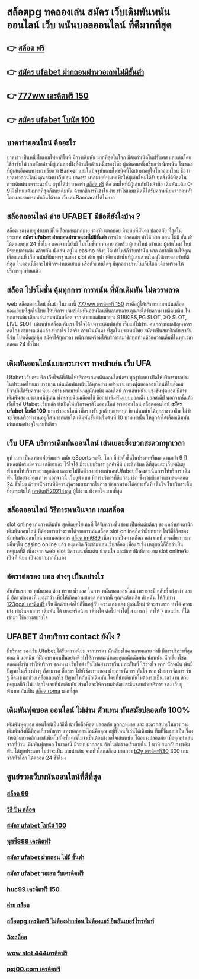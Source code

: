 # สล็อตpg ทดลองเล่น สมัคร เว็บเดิมพันพนันออนไลน์  เว็บ พนันบอลออนไลน์ ที่ดีมากที่สุด 

## 👉 [สล็อต ฟรี](https://member.mabet.net/?action=login)
## 👉 [สมัคร ufabet ฝากถอนผ่านวอเลทไม่มีขั้นต่ำ](https://mabet.net/credit-free-100/)
## 👉 [777ww เครดิตฟรี 150](https://mabet.net/credit-free-50/)
## 👉 [สมัคร ufabet โบนัส 100](https://mabet.net/20-free-100/)

## บาคาร่าออนไลน์ คืออะไร  

บาคาร่า เป็นหนึ่งในเกมไพ่คาสิโนที่  มีการเดิมพัน มากที่สุดในโลก มีต้นกำเนิดในฝรั่งเศส และเล่นโดยใช้สำรับไพ่ เกมดังกล่าวมีผู้เล่นสองฝั่งที่ด้านใดด้านหนึ่งของโต๊ะ ผู้เล่นคนหนึ่งเรียกว่า นักพนัน  ในขณะที่ผู้เล่นอีกคนทางขวาเรียกว่า  Banker และในปัจจุบันเกมไพ่ชนิดนี้ได้เข้ามาอยู่ในโลกออนไลน์ ชื่อว่า บาคาร่าออนไลน์  คุณจะพบ  เว็บเล่น บาคาร่า มากมายที่ทุ่มเทเพื่อให้ผู้เล่นใหม่ได้รับทุกสิ่งที่ดีที่สุดในการเดิมพัน เพราะฉะนั้น สรุปได้ว่า บาคาร่า [สล็อต ฟรี](https://mabet.net/credit-free-100/) คือ เกมไพ่ที่มีผู้เล่นกับฝั่งเจ้ามือ เดิมพันแต้ม 0-9 ฝั่งไหนแต้มมากที่สุดก็ชนะเดิมพัน ด้วยกติการที่เข้าในง่าย ทำให้เกมชนิดนี้่ได้รับความนิยมจากคนทั่วโลกและสามารถทำเงินได้จาก เว็บเล่นBaccaratได้ไม่ยาก




## สล็อตออนไลน์ ค่าย UFABET มีข้อดียังไงบ้าง ?

สล็อต ของค่ายยูฟ่าเบท  มีให้เลือกเล่นมากมาย  รางวัล  แตกบ่อย มีระบบที่มั่นคง ปลอดภัย  ที่สุดในประเทศ **สมัคร ufabet ฝากถอนผ่านวอเลทไม่มีขั้นต่ำ** การเงิน  ปลอดภัย ทำได้  ฝาก ถอน ไม่มี ขั้น ต่ํา ได้ตลอดทุก 24 ชั่วโมง นอกจากนี้ยังมี โปรโมชั่น  มากมาย สำหรับ ผู้เล่นใหม่ เก่าและ ผู้เล่นใหม่ ใหม่ มีระบบการเล่น  คล้ายกัน นั่งเล่น อยู่ใน casino  จริงๆ ได้เท่าไหร่ก็จ่ายเท่านั้น หาก อยากมีเล่นให้คุณเลือกเล่นที่ เว็บ พนันที่มีมาตรฐานของ slot ค่าย ยูฟ่า เดียวเท่านั้นที่ผู้เล่นส่วนใหญ่ให้การตอบรับที่ดีที่สุด ในตอนนี้ซึ่งจะไม่มีการผ่านเอเย่นต์ หรือตัวแทนใดๆ มีทุกอย่างภายในเว็บไชต์ เดียวพร้อมให้บริการทุกท่านแล้ว


## สล็อต   โปรโมชั่น   คุ้มทุกการ การพนัน ที่นักเดิมพัน ไม่ควรพลาด

 web สล็อตออนไลน์  ชั้นนำ ในเวลานี้ [777ww เครดิตฟรี 150](https://mabet.net/20-free-100/) เราคือผู้ให้บริการเกมพนันสล็อต ยอดเยี่ยมที่สุดในไทย   ให้บริการ  เกมส์เดิมพันออนไลน์ที่หลากหลาย คุณจะได้รับความ เพลิดเพลิน ในทุกการเล่น เลือกเล่นเกมพนันสล็อต จาก ค่ายยอดนิยมอย่าง 918KiSS,PG SLOT, XO SLOT, LIVE SLOT  เล่นพนันสล็อต กับเรา ไว้ใจได้  เพราะเดิมพันกับ เว็บแม่ไม่ผ่าน คนกลางหมดปัญหาการคดโกง สามารถเล่นแล้ว ทำกำไร ได้จริง การเงินมั่นคง ที่สุดในประเทศไทย สมัครเป็นสมาชิกกับเราวันนี้รับ  โปรเด็ดสุดคุ้ม  สมัครได้ทุกเวลา พนักงานพร้อมให้บริการสมาชิกทุกท่านด้วยความเต็มที่ในทุกเวลาตลอด 24 ชั่วโมง


##  เดิมพันออนไลน์แบบครบวงจร ทางเข้าเล่น เว็บ UFA 

Ufabet เว็บตรง  คือ  เว็บไซค์ที่เปิดให้บริการเกมพนันออนไลน์ครบทุกรูปแบบ เปิดให้บริการมาอย่างในประเทศไทยมา ยาวนาน  เล่นเดิมพันพนันได้ทุกอย่าง  อย่างเช่น แทงฟุตบอลออนไลน์ที่ในสังคมปัจจุบันได้รับความ นิยม อย่าง  มากมายในหมู่นักพนัน ออนไลน์  การเล่นพนัน แข่งขันฟุตบอล มีการเดิมพันสองประเภทนี่ผู้เล่น ทั้งหลายนิยมเลือกใช้  คือการเดิมพันแบบบอลเต็ง บอลสเต็ป นอกจากนี้แล้วเว็บไซค์ Ufabet เว็บหลัก ยังเปิดให้บริการคาสิโนออนไลน์ หวยออนไลน์ สล็อตออนไลน์ **สมัคร ufabet โบนัส 100** บาคาร่าออนไลน์  เพื่อรองรับลูกค้าทุกเพศทุกวัย เล่นพนันได้ทุกสาขาอาชีพ ไม่ว่าจะเรียนหรือทำงานอยู่ก็สามารถเล่นได้ เดิมพันขั้นต่ำเริ่มต้นที่ 10 บาทเท่านั้น ให้ลูกค้าได้เลือกเดิมพันเล่นเกมอย่างจุใจเลยทีเดียว


## เว็บ UFA บริการเดิมพันออนไลน์  เล่นเยอะยิ่งบวกสะดวกทุกเวลา

 ยูฟ่าเบท เป็นแพลตฟอร์มการ พนัน eSports ระดับ โลก ที่ก่อตั้งขึ้นในประเทศจีนมานานกว่า 9 ปีแพลตฟอร์มมีความ เสถียรและ ไว้ใจได้ มีระบบบริการ ลูกค้าที่มี ประสิทธิผล   ดีที่สุดและ เว็บพนันยูฟ่าเบทให้บริการอย่างถูกต้อง และจะไม่ปิดตัวลงอย่างแน่นอนUfabet ยังคงดำเนินการให้บริการ เดิมพัน ไปอย่างมีคุณภาพ นอกจากนี้ เว็บยูฟ่าเบท  มีการบริการที่ดีแก่สมาชิก ซึ่งรวมถึงการแชทสดตลอด 24 ชั่วโมง ด้วยพนักงานที่มีความรู้ความสามารถในการ ข้อบกพร่องได้อย่างทันที  เต็มใจ ในบริการเต็มที่ทุกระดับให้ [เครดิตฟรี2021ล่าสุด](https://mabet.net/pg-slot-credit-free/) ผู้ใช้งาน  พึงพอใจ มากที่สุด 

## สล็อตออนไลน์  วิธีการหาเงินจาก เกมสล็อต

 slot online เกมการเดิมพัน สุดฮิตยุคไฮเทคที่ ได้รับความชื่นชอบ เป็นอันดับต้นๆ ของเหล่าบรรดานักเดิมพันออนไลน์  ที่ต้องการสร้างรายได้จากการเล่นสล็อต   slot onlineถือว่ามีบทบาท ในวิถีชีวิตของนักเดิมพันออนไลน์ มากพอสมควร [สล็อต imi689](https://mabet.net/) เนื่องจากเป็นทางเลือก หลังจากที่ การเสี่ยงทายเกมอื่นๆใน casino online   แล้ว หงุดหงิด จึงเข้ามาเล่นเว็บสล็อต เพื่อแก้เซ็ง เหตุผลนี้ก็ถือว่าเป็นเหตุผลที่ดี เนื่องจาก web slot  มีความน่าตื่นเต้น น่าสนใจ และมีกราฟิกที่สวยงาม  slot onlineจึงเป็นที่ นิยม เป็นอยากมากนั่นเอง


##  อัตราต่อรอง บอล ต่างๆ  เป็นอย่างไร 

 อันดับแรก จะ พนันบอล ต้อง  ทราบ  น้ำบอล  ในการ พนันบอลออนไลน์  เพราะจะมี คลับที่ เก่งกว่า และมี อัตราต่อรองที่ เยอะกว่า เพื่อให้เกิดความสมดุล   ต่อจากนี้ คุณจะต้องเสีย  ค่าพนัน  ให้กับทาง [123goal เครดิตฟรี](https://mabet.net/register/)  เว็บ  อีกด้วย ต่อไปก็ขึ้นอยู่กับ ความเก่ง  ของ ผู้เล่นใหม่  ว่าจะสามารถ ทำได้ ความเก่ง ทำเงินจากการ  เดิมพัน ได้ เยอะหรือน้อย เพียงใด  ต่อไป  ทำได้| สามารถ | ทำให้ } ถอนเงิน  ที่ได้   เข้ามา ใช้อย่างสบายใจ

## UFABET ฝ่ายบริการ  contact ยังไง ?

มีบริการ ของเว็บ Ufabet   ได้รับความนิยม จากบรรดา นักเสี่ยงโชค  หลายหลาย ว่ามี มีการบริการที่สุดยอด  มี แอดมิน ที่ฝึกอบรมมาเป็นอย่างดี ทำให้การแนะนำและดูแลนักเดิมพัน นักพนัน นักเสี่ยงโชค  ตลอดทั้งวัน  ทำให้บริการ ของทาง เว็บไซต์ เป็นไปอย่างราบรื่น และเป็นที่ ไว้วางใจ  หาก  นักพนัน พันมีปัญหาในเรื่องต่างๆ ก็สามารถ  สื่อสาร ไปยังช่องทางของ ฝ่ายการจัดการ   ทันใจ หาก ฝ่ายการจัดการ รับรู้  ก็จะเข้ามาช่วยเหลือและแก้ไข ปัญหาให้กับนักเดิมพัน  โดยที่นักเดิมพันไม่ต้องรอเป็นเวลานาน ด้วยเหตุผลนี้จึงไม่แปลกใจเลยที่นักเดิมพัน ส่วนใดจะให้ความสำคัญและชื่นชอบฝ่ายบริการ ของ เว็บยูฟ่าเบท  กันเป็น [สล็อต roma](https://mabet.net/credit-free-new/)  มากที่สุด


##  เดิมพันฟุตบอล ออนไลน์ ไม่ผ่าน ตัวแทน ทันสมัยปลอดภัย 100%

 เดิมพันฟุตบอล ออนไลน์เป็นวิธีที่ น่าเชื่อถือที่สุด ปลอดภัย ถูกกฎหมาย และ สะดวกสบายในการ วางเดิมพันสิ่งที่ดีที่สุดเกี่ยวกับการ แทงบอลออนไลน์คือคุณ อยู่ที่ไหนก็เล่นได้เดิมพัน ทีมที่ชื่นชอบเป็นเรื่องง่ายด้วยการคลิกเมาส์เพียงไม่กี่ครั้ง คุณไม่จำเป็นต้องกังวลใจเล่นพนัน ได้อย่างปลอดภัย เมื่อคุณทำเล่นจากที่บ้าน เดิมพันฟุตบอล  ในเวลานี้  มีระบบฝากถอน อัตโนมัตรวดเร็วถายใน 1 นาที  สนุกกับการเดิมพัน ได้ทุกประเภท ไม่ว่าจะเป็น  เกมน่าเล่น จากทั่วโลกสล็อต  มากกว่า [b2y เครดิตฟรี30](https://bio.link/tisawago) 300 เกม จากทั่วโลก ได้ตลอด 24 ชั่วโมง


## ศูนย์รวมเว็บพนันออนไลน์ที่ดีที่สุด

### [สล็อต 99](https://atom.io/themes/MABET.net%20แจกโบนัส%20สมัคร%20ufabet%20รับโบนัส%20100%20008%20สล็อต%20สล็อตแตกหนัก%2020รับ100)
### [วิธี ปั่น สล็อต](https://atom.io/themes/MABET.net%20แจกโบนัส%20สล็อต%20369%20008%20สล็อต%20สล็อตแตกหนัก%2020รับ100)
### [สมัคร ufabet โบนัส 100](https://atom.io/themes/MABET.net%20แจกโบนัส%20918kiss%20เครดิตฟรี%20100%20008%20สล็อต%20สล็อตแตกหนัก%2020รับ100)
### [พุซซี่888 เครดิตฟรี](https://atom.io/themes/MABET.net%20แจกโบนัส%20เครดิตฟรี%20ไม่มี%20เงื่อนไข%20100%20008%20สล็อต%20สล็อตแตกหนัก%2020รับ100)
### [สมัคร ufabet ฝากถอน ไม่มี ขั้นต่ํา](https://atom.io/themes/MABET.net%20แจกโบนัส%20โรม่า%20สล็อต%20008%20สล็อต%20สล็อตแตกหนัก%2020รับ100)
### [สมัคร ufabet วอเลท รับเครดิตฟรี](https://atom.io/themes/MABET.net%20แจกโบนัส%20สมัคร%20ufabet%20ฝากขั้นต่ำ%20008%20สล็อต%20สล็อตแตกหนัก%2020รับ100)
### [huc99 เครดิตฟรี 150](https://atom.io/themes/MABET.net%20แจกโบนัส%20ทางเข้า%20สล็อต%20369%20008%20สล็อต%20สล็อตแตกหนัก%2020รับ100)
### [ค่าย สล็อต](https://atom.io/themes/MABET.net%20แจกโบนัส%20สล็อต%20demo%20008%20สล็อต%20สล็อตแตกหนัก%2020รับ100)
### [สล็อตpg เครดิตฟรี ไม่ต้องฝากก่อน ไม่ต้องแชร์ ยืนยันเบอร์โทรศัพท์](https://atom.io/themes/MABET.net%20แจกโบนัส%20win555%20เครดิตฟรี%20008%20สล็อต%20สล็อตแตกหนัก%2020รับ100)
### [3xสล็อต](https://atom.io/themes/MABET.net%20แจกโบนัส%20mafia88%20เครดิตฟรี%2050%20008%20สล็อต%20สล็อตแตกหนัก%2020รับ100)
### [wow slot 444เครดิตฟรี](https://atom.io/themes/MABET.net%20แจกโบนัส%20thaislotเครดิตฟรี%20008%20สล็อต%20สล็อตแตกหนัก%2020รับ100)
### [pxj00.com เครดิตฟรี](https://atom.io/themes/MABET.net%20แจกโบนัส%20สมัคร%20ufabet%20เว็บตรง%20เครดิตฟรี%20008%20สล็อต%20สล็อตแตกหนัก%2020รับ100)